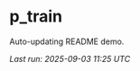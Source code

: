 # p_train

Auto-updating README demo.

<!--START_SECTION:status-->
_Last run: 2025-09-03 11:25 UTC_
<!--END_SECTION:status-->



































































































































































































































































































